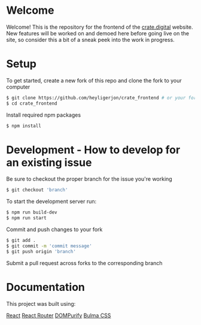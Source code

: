 # Welcome
Welcome! This is the repository for the frontend of the [crate.digital](https://www.crate.digital) website. New features will be worked on and demoed here before going live on the site, so consider this a bit of a sneak peek into the work in progress. 

# Setup
To get started, create a new fork of this repo and clone the fork to your computer
```bash
$ git clone https://github.com/heyligerjon/crate_frontend # or your fork
$ cd crate_frontend
```

Install required npm packages
```bash
$ npm install
```

# Development - How to develop for an existing issue
Be sure to checkout the proper branch for the issue you're working
```bash
$ git checkout 'branch'
```

To start the development server run:
```bash
$ npm run build-dev
$ npm run start
```

Commit and push changes to your fork
```bash
$ git add .
$ git commit -m 'commit message'
$ git push origin 'branch'
```

Submit a pull request across forks to the corresponding branch

# Documentation
This project was built using:

[React](https://react.dev/reference/react)
[React Router](https://reactrouter.com/en/main)
[DOMPurify](https://github.com/cure53/DOMPurify)
[Bulma CSS](https://bulma.io/documentation/)